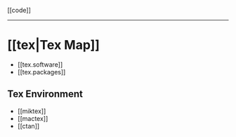 [[code]]

---

# [[tex|Tex Map]]


- [[tex.software]]
- [[tex.packages]]

## Tex Environment

- [[miktex]]
- [[mactex]]
- [[ctan]] 



